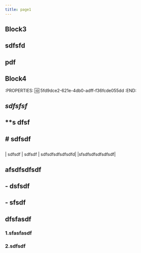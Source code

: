 ```yaml
---
title: page1
---
```


## Block3
## sdfsfd
## pdf
## Block4
:PROPERTIES:
:id: 5fd9dce2-621e-4db0-adff-f36fcde055dd
:END:
## *sdfsfsf*
## **s dfsf
## # sdfsdf
##
| sdfsdf | sdfsdf | sdfsdfsdfsdfsdfd|
|sfsdfsdfsdfsdfsdf|
##
## afsdfsdfsdf
##
## - dsfsdf
## - sfsdf
## dfsfasdf
### 1.sfasfasdf
### 2.sdfsdf
###
